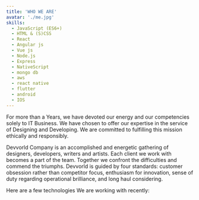 ```yaml
---
title: 'WHO WE ARE'
avatar: './me.jpg'
skills:
  - JavaScript (ES6+)
  - HTML & (S)CSS
  - React
  - Angular js
  - Vue js
  - Node.js
  - Express
  - NativeScript
  - mongo db
  - aws
  - react native
  - flutter
  - android
  - IOS
---
```


For more than a Years, we have devoted our energy and our competencies solely to IT Business. We have chosen to offer our expertise in the service of Designing and Developing. We are committed to fulfilling this mission ethically and responsibly.

Devvorld Company is an accomplished and energetic gathering of designers, developers, writers and artists. Each client we work with becomes a part of the team. Together we confront the difficulties and commend the triumphs. Devvorld is guided by four standards: customer obsession rather than competitor focus, enthusiasm for innovation, sense of duty regarding operational brilliance, and long haul considering.

Here are a few technologies We are working with recently:
